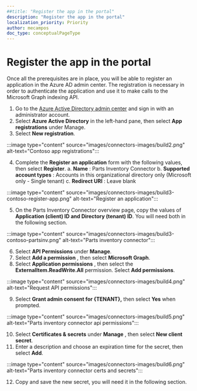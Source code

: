 ```yaml
---
##title: "Register the app in the portal"
description: "Register the app in the portal"
localization_priority: Priority
author: mecampos
doc_type: conceptualPageType
---
```


# Register the app in the portal

Once all the prerequisites are in place, you will be able to register an application in the Azure AD admin center. The registration is necessary in order to authenticate the application and use it to make calls to the Microsoft Graph indexing API.

1. Go to the [Azure Active Directory admin center](https://aad.portal.azure.com/) and sign in with an administrator account.
2. Select **Azure Active Directory** in the left-hand pane, then select **App registrations** under Manage.
3. Select **New registration**.

:::image type="content" source="images/connectors-images/build2.png" alt-text="Contoso app registrations":::

4. Complete the **Register an application** form with the following values, then select **Register**.
  a. **Name** : Parts Inventory Connector
  b. **Supported account types** : Accounts in this organizational directory only (Microsoft only - Single tenant)
  c. **Redirect URI** : Leave blank

:::image type="content" source="images/connectors-images/build3-contoso-register-app.png" alt-text="Register an application":::

5. On the Parts Inventory Connector overview page, copy the values of **Application (client) ID and Directory (tenant) ID**. You will need both in the following section.

:::image type="content" source="images/connectors-images/build3-contoso-partsinv.png" alt-text="Parts inventory connector":::

6. Select **API Permissions** under **Manage**.
7. Select **Add a permission** , then select **Microsoft Graph**.
8. Select **Application permissions** , then select the **ExternalItem.ReadWrite.All** permission. Select **Add permissions**.

:::image type="content" source="images/connectors-images/build4.png" alt-text="Request API permissions":::

9. Select **Grant admin consent for {TENANT},** then select **Yes** when prompted.

:::image type="content" source="images/connectors-images/build5.png" alt-text="Parts inventory connector api permissions":::

10. Select **Certificates &amp; secrets** under **Manage** , then select **New client secret**.
11. Enter a description and choose an expiration time for the secret, then select **Add**.

:::image type="content" source="images/connectors-images/build6.png" alt-text="Parts inventory connector certs and secrets":::

12. Copy and save the new secret, you will need it in the following section.
